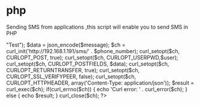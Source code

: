# php

Sending SMS from applications ,this script will enable you to send SMS in PHP




<?php    
$key = "app_key";    
$secret = "app_secret"; 
$phone_number = "your_phone_number";
$user = "application\\" . $key . ":" . $secret;    
$message = array("message"=>"Test");    
$data = json_encode($message);    
$ch = curl_init('http://192.168.1.191/sms/' . $phone_number);    
curl_setopt($ch, CURLOPT_POST, true);    
curl_setopt($ch, CURLOPT_USERPWD,$user);    
curl_setopt($ch, CURLOPT_POSTFIELDS, $data);    
curl_setopt($ch, CURLOPT_RETURNTRANSFER, true);    
curl_setopt($ch, CURLOPT_SSL_VERIFYPEER, false);    
curl_setopt($ch, CURLOPT_HTTPHEADER, array('Content-Type: application/json'));    
$result = curl_exec($ch);    
if(curl_errno($ch)) {    
    echo 'Curl error: ' . curl_error($ch);    
} else {    
    echo $result;    
}   
curl_close($ch);    
?> 
